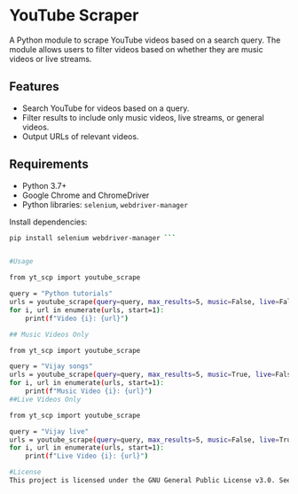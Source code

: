# YouTube Scraper

A Python module to scrape YouTube videos based on a search query. The module allows users to filter videos based on whether they are music videos or live streams.

## Features

- Search YouTube for videos based on a query.
- Filter results to include only music videos, live streams, or general videos.
- Output URLs of relevant videos.

## Requirements

- Python 3.7+
- Google Chrome and ChromeDriver
- Python libraries: `selenium`, `webdriver-manager`

Install dependencies:

```bash
pip install selenium webdriver-manager ```


#Usage

from yt_scp import youtube_scrape

query = "Python tutorials"
urls = youtube_scrape(query=query, max_results=5, music=False, live=False)
for i, url in enumerate(urls, start=1):
    print(f"Video {i}: {url}")

## Music Videos Only

from yt_scp import youtube_scrape

query = "Vijay songs"
urls = youtube_scrape(query=query, max_results=5, music=True, live=False)
for i, url in enumerate(urls, start=1):
    print(f"Music Video {i}: {url}")
##Live Videos Only

from yt_scp import youtube_scrape

query = "Vijay live"
urls = youtube_scrape(query=query, max_results=5, music=False, live=True)
for i, url in enumerate(urls, start=1):
    print(f"Live Video {i}: {url}")

#License
This project is licensed under the GNU General Public License v3.0. See the LICENSE file for details.


